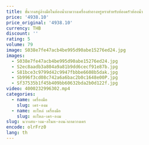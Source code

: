 ```yaml
---
title: ชั้นวางสบู่ล้างมือในห้องน้ำถาดวางเครื่องสำอางหรูหราสำหรับห้องครัวห้องน้ำ
price: '4938.10'
price_original: '4938.10'
currency: THB
discount: ''
rating: 5
volume: 79
image: S038e7fe47acb4be995d90abe15276ed24.jpg
images:
  - S038e7fe47acb4be995d90abe15276ed24.jpg
  - S2ec8aadb3a804a9a81b9dd6cecf91e87b.jpg
  - S81bce3c9799d42c9947fbbbe6608b5dak.jpg
  - Sb996f3cd08c742a6a6bac2b0c1648e00P.jpg
  - Sf37535b1f45b409bb60632bda2b0d122f.jpg
video: 4000232996302.mp4
categories:
  - name: เครื่องมือ
    slug: เคร-องม
  - name: อะไหล่ เครื่องมือ
    slug: อะไหล-เคร-องม
slug: นวางสบ-างม-อในห-องน-ำถาดวางเคร
encode: olrFrz0
lang: th
---
```

  